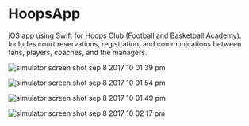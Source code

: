 # HoopsApp
iOS app using Swift for Hoops Club (Football and Basketball Academy).
Includes court reservations, registration, and communications between fans, players, coaches, and the managers. 

![simulator screen shot sep 8 2017 10 01 39 pm](https://user-images.githubusercontent.com/20921475/30227253-b2015bd2-94e1-11e7-83a1-2e90ccb786f9.png)

![simulator screen shot sep 8 2017 10 01 54 pm](https://user-images.githubusercontent.com/20921475/30227254-b2015a2e-94e1-11e7-964c-8d2ece7176e4.png)

![simulator screen shot sep 8 2017 10 01 49 pm](https://user-images.githubusercontent.com/20921475/30227255-b2036828-94e1-11e7-9c0d-d22fd895393d.png)

![simulator screen shot sep 8 2017 10 02 17 pm](https://user-images.githubusercontent.com/20921475/30227256-b2072594-94e1-11e7-9814-96a2495c3322.png)
